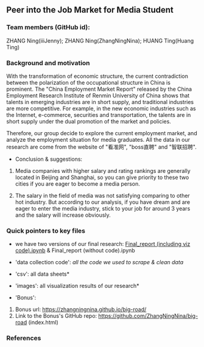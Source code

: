 ## Peer into the Job Market for Media Student

### Team members (GitHub id): 
ZHANG Ning(iiiJenny); 
ZHANG Ning(ZhangNingNina); 
HUANG Ting(Huang Ting)

### Background and motivation
With the transformation of economic structure, the current contradiction between the polarization of the occupational structure in China is prominent. The "China Employment Market Report" released by the China Employment Research Institute of Renmin University of China shows that talents in emerging industries are in short supply, and traditional industries are more competitive. For example, in the new economic industries such as the Internet, e-commerce, securities and transportation, the talents are in short supply under the dual promotion of the market and policies.

Therefore, our group decide to explore the current employment market, and analyze the employment situation for media graduates. All the data in our research are come from the website of "看准网", "boss直聘" and "智联招聘".

* Conclusion & suggestions:

1. Media companies with higher salary and rating rankings are generally located in Beijing and Shanghai, so you can give priority to these two cities if you are eager to become a media person.

2. The salary in the field of media was not satisfying comparing to other hot industry. But according to our analysis, if you have dream and are eager to enter the media industry, stick to your job for around 3 years and the salary will increase obviously.

### Quick pointers to key files
* we have two versions of our final research:
[Final_report (including viz code).ipynb](https://nbviewer.jupyter.org/github/iiijenny/job_market_for_media_student/blob/master/Final_report%20%28including%20viz%20code%29.ipynb)
& Final_report (without code).ipynb

* 'data collection code': *all the code we used to scrape & clean data*
* 'csv': all data sheets* 
* 'images': all visualization results of our research*
* 'Bonus':
1. Bonus url: https://zhangningnina.github.io/big-road/  
2. Link to the Bonus's GitHub repo: https://github.com/ZhangNingNina/big-road 
 (index.html)

### References
